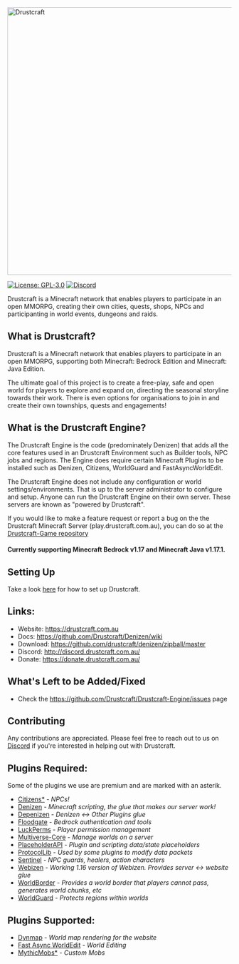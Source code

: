 <img src="https://drustcraft.com.au/images/brand.png" alt="Drustcraft" width="600"/>


[![License: GPL-3.0](https://img.shields.io/github/license/Drustcraft/Drustcraft?color=blue)](LICENSE)
[![Discord](https://img.shields.io/discord/782787130334248973.svg?color=%237289da&label=discord)](http://discord.drustcraft.com.au/)

Drustcraft is a Minecraft network that enables players to participate in an open MMORPG, creating their own cities, quests, shops, NPCs and participanting in world events, dungeons and raids.

## What is Drustcraft?
Drustcraft is a Minecraft network that enables players to participate in an open MMORPG, supporting both Minecraft: Bedrock Edition and Minecraft: Java Edition.

The ultimate goal of this project is to create a free-play, safe and open world for players to explore and expand on, directing the seasonal storyline towards their work. There is even options for organisations to join in and create their own townships, quests and engagements!

## What is the Drustcraft Engine?
The Drustcraft Engine is the code (predominately Denizen) that adds all the core features used in an Drustcraft Environment such as Builder tools, NPC jobs and regions. The Engine does require certain Minecraft Plugins to be installed such as Denizen, Citizens, WorldGuard and FastAsyncWorldEdit.

The Drustcraft Engine does not include any configuration or world settings/environments. That is up to the server administrator to configure and setup. Anyone can run the Drustcraft Engine on their own server. These servers are known as "powered by Drustcraft".

If you would like to make a feature request or report a bug on the the Drustcraft Minecraft Server (play.drustcraft.com.au), you can do so at the [Drustcraft-Game repository](https://github.com/Drustcraft/Drustcraft-Game/issues/new/choose)


#### Currently supporting Minecraft Bedrock v1.17 and Minecraft Java v1.17.1.

## Setting Up
Take a look [here](https://github.com/Drustcraft/Drustcraft/wiki#Setup) for how to set up Drustcraft.

## Links:
- Website: https://drustcraft.com.au
- Docs: https://github.com/Drustcraft/Denizen/wiki
- Download: https://github.com/drustcraft/denizen/zipball/master
- Discord: http://discord.drustcraft.com.au/
- Donate: https://donate.drustcraft.com.au/

## What's Left to be Added/Fixed
- Check the https://github.com/Drustcraft/Drustcraft-Engine/issues page

## Contributing
Any contributions are appreciated. Please feel free to reach out to us on [Discord](http://discord.drustcraft.com.au/) if
you're interested in helping out with Drustcraft.

## Plugins Required:
Some of the plugins we use are premium and are marked with an asterik.

- [Citizens*](https://www.spigotmc.org/resources/citizens.13811/) - *NPCs!*
- [Denizen](https://www.spigotmc.org/resources/denizen.21039/) - *Minecraft scripting, the glue that makes our server work!*
- [Depenizen](https://github.com/DenizenScript/Depenizen/blob/master/README.md) - *Denizen <-> Other Plugins glue*
- [Floodgate](http://geysermc.org) - *Bedrock authentication and tools*
- [LuckPerms](http://luckperms.net) - *Player permission management*
- [Multiverse-Core](https://www.spigotmc.org/resources/multiverse-core.390/) - *Manage worlds on a server*
- [PlaceholderAPI](https://www.spigotmc.org/resources/placeholderapi.6245/) - *Plugin and scripting data/state placeholders*
- [ProtocolLib](https://www.spigotmc.org/resources/protocollib.1997/) - *Used by some plugins to modify data packets*
- [Sentinel](https://www.spigotmc.org/resources/sentinel.22017/) - *NPC guards, healers, action characters*
- [Webizen](https://github.com/nomadjimbob/Webizen) - *Working 1.16 version of Webizen. Provides server <-> website glue*
- [WorldBorder](https://www.spigotmc.org/resources/worldborder-1-15.80466/) - *Provides a world border that players cannot pass, generates world chunks, etc*
- [WorldGuard](https://dev.bukkit.org/projects/worldguard) - *Protects regions within worlds*

## Plugins Supported:
- [Dynmap](https://www.spigotmc.org/resources/dynmap.274/) - *World map rendering for the website*
- [Fast Async WorldEdit](https://www.spigotmc.org/resources/fast-async-worldedit.13932/) - *World Editing*
- [MythicMobs*](https://www.mythicmobs.net/index.php) - *Custom Mobs*
